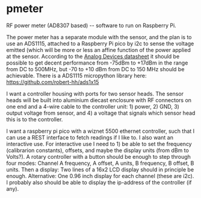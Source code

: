 # pmeter
RF power meter (AD8307 based) -- software to run on Raspberry Pi.

The power meter has a separate module with the sensor, and the plan is
to use an ADS1115, attached to a Raspberry Pi pico by i2c to sense the
voltage emitted (which will be more or less an affine function of the
power applied at the sensor. According to the [Analog Devices
datasheet](http://www.analog.com/media/en/technical-documentation/data-sheets/AD8307.pdf)
it should be possible to get decent performance from -75dBm to +17dBm
in the range from DC to 500MHz, but -70 to +10 dBm from DC to 150 MHz should
be achievable. There is a ADS1115 micropython library here: https://github.com/robert-hh/ads1x15

I want a controller housing with ports for two sensor heads. The sensor heads
will be built into aluminium diecast enclosure with RF connectors on one end and
a 4-wire cable to the controller unit: 1) power, 2) GND, 3) output voltage from
sensor, and 4) a voltage that signals which sensor head this is to the controller.

I want a raspberry pi pico with a wiznet 5500 ethernet controller, such that I
can use a REST interface to fetch readings if I like to. I also want an
interactive use. For interactive use I need to 1) be able to set the frequency
(calibrarion constants), offsets, and maybe the display units (from dBm to
Volts?). A rotary controller with a  button should be enough to step through
four modes: Channel A frequency, A offset, A units, B frequency, B offset, B
units. Then a display: Two lines of a 16x2 LCD display should in principle be
enough. Alternative: One 0.96 inch display for each channel (these are i2c). I
probably also should be able to display the ip-address of the controller (if
any).
